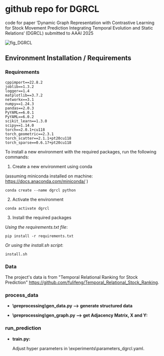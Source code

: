 # github repo for DGRCL

code for paper ’Dynamic Graph Representation with Contrastive Learning for Stock Movement Prediction Integrating Temporal Evolution and Static Relations‘ (DGRCL) submitted to AAAI 2025

![fig_DGRCL]([\fig_DGRCL.jpg](https://github.com/PEIYUNHUA/DGRCL/blob/main/%5Cfig_DGRCL.jpg))

## Environment Installation / Requirements
### Requirements
```
cppimport==22.8.2
joblib==1.3.2
logger==1.4
matplotlib==3.7.2
networkx==3.1
numpy==1.24.3
pandas==2.0.3
PyYAML==6.0.1
PyYAML==6.0.2
scikit_learn==1.3.0
scipy==1.14.0
torch==2.0.1+cu118
torch_geometric==2.3.1
torch_scatter==2.1.1+pt20cu118
torch_sparse==0.6.17+pt20cu118
```
To install a new environment with the required packages, run the following commands:

1. Create a new environment using conda 

(assuming miniconda installed on machine: https://docs.anaconda.com/miniconda/ ) 
```
conda create --name dgrcl python
```
2. Activate the environment
```
conda activate dgrcl
```
3. Install the required packages
 
_Using the requirements.txt file_:
```
pip install -r requirements.txt
```
_Or using the install.sh script_:
```
install.sh
```

### Data
The project's data is from "Temporal Relational Ranking for Stock Prediction" https://github.com/fulifeng/Temporal_Relational_Stock_Ranking.

### process_data

- **\preprocessing\gen_data.py ⟶ generate structured data**

- **\preprocessing\gen_graph.py ⟶ get Adjacency Matrix, X and Y:**

### run_prediction

- **train.py:**

  Adjust hyper parameters in \experiments\parameters_dgrcl.yaml.


